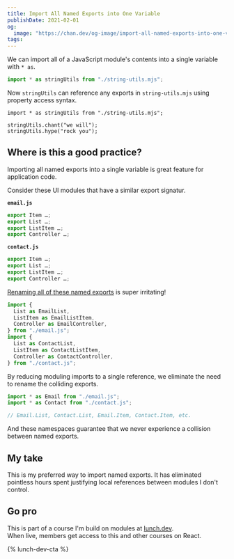 ```yaml
---
title: Import All Named Exports into One Variable
publishDate: 2021-02-01
og:
  image: "https://chan.dev/og-image/import-all-named-exports-into-one-variable.jpg"
tags:
---
```


We can import all of a JavaScript module's contents into a single variable with `* as`.

```js
import * as stringUtils from "./string-utils.mjs";
```

Now `stringUtils` can reference any exports in `string-utils.mjs` using property access syntax.

```js/2-3
import * as stringUtils from "./string-utils.mjs";

stringUtils.chant("we will");
stringUtils.hype("rock you");
```

## Where is this a good practice?

Importing all named exports into a single variable is great feature for application code.

Consider these UI modules that have a similar export signatur.

**`email.js`**

```js
export Item …;
export List …;
export ListItem …;
export Controller …;
```

**`contact.js`**

```js
export Item …;
export List …;
export ListItem …;
export Controller …;
```

[Renaming all of these named exports](../import-and-rename-named-exports/) is super irritating!

```js
import {
  List as EmailList,
  ListItem as EmailListItem,
  Controller as EmailController,
} from "./email.js";
import {
  List as ContactList,
  ListItem as ContactListItem,
  Controller as ContactController,
} from "./contact.js";
```

By reducing moduling imports to a single reference, we eliminate the need to rename the colliding exports.

```js
import * as Email from "./email.js";
import * as Contact from "./contact.js";

// Email.List, Contact.List, Email.Item, Contact.Item, etc.
```

And these namespaces guarantee that we never experience a collision between named exports.

## My take

This is my preferred way to import named exports. It has eliminated pointless hours spent justifying local references between modules I don't control.

## Go pro

This is part of a course I'm build on modules at [lunch.dev](https://www.lunch.dev).  
When live, members get access to this and other courses on React.

{% lunch-dev-cta %}
